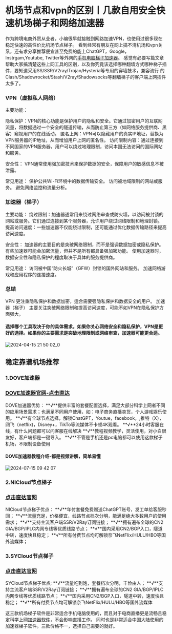 # 机场节点和vpn的区别丨几款自用安全快速机场梯子和网络加速器

作为跨境电商外贸从业者，小编很早就接触到网路加速VPN，也使用过很多现在稳定快速的高性价比机场节点梯子。
看到经常有朋友在网上搞不清机场和vpn关系，还有求分享推荐便宜甚至免费的能上ChatGPT，Google，Instrgam,Youtube, Twitter等外网的[手机电脑梯子加速器](https://gitlab.com/gaosukexueshangwang/kexueshangwang)。
感觉有必要写篇文章帮助大家搞清楚这些上网工具的区别，以及你究竟该选择哪种翻墙方式哪种梯子插件，要知道采用SS/SSR/V2ray/Trojan/Hysteria等专用的穿墙技术，兼容流行
的Clash/Shadowrocket/Stash/V2ray/Shadowsocks等翻墙梯子的客户端上网插件太多了。

### VPN（虚拟私人网络）
主要功能：

隐私保护：VPN的核心功能是保护用户的隐私和安全。它通过加密用户的互联网流量，将数据通过一个安全的隧道传输，从而防止第三方（如网络服务提供商、黑客）窥视用户的在线活动。
匿名上网：VPN可以隐藏用户的真实IP地址，替换为VPN服务器的IP地址，从而增加用户上网的匿名性。
访问限制内容：通过连接到不同国家的VPN服务器，用户可以绕过地理限制，访问本国无法访问的国际网站和服务。

安全性：
VPN通常使用强加密技术来保护数据的安全，保障用户的敏感信息不被泄露。

常见用途：
保护公共Wi-Fi环境中的数据传输安全。
访问被地域限制的网站或服务。
避免网络监控和流量分析。

### 加速器（梯子）
主要功能：
绕过限制：加速器通常用来绕过网络审查或防火墙，以访问被封锁的网站或服务。它们通过连接到某个服务器，允许用户绕过网络限制和地理封锁。
提高访问速度：一些加速器不仅能绕过限制，还可能通过优化数据传输路径来提高访问速度。

安全性：
加速器的主要目的是突破网络限制，而不是强调数据加密或隐私保护。有些加速器可能会加密流量，但并不是所有都具备强加密功能。
使用加速器时，数据安全性和隐私保护的程度取决于具体的服务提供商。

常见用途：
访问被中国“防火长城”（GFW）封锁的国外网站和服务。
加速网络游戏和应用程序的连接速度。
### 总结
VPN 更注重隐私保护和数据加密，适合需要强隐私保护和数据安全的用户。
加速器（梯子） 主要关注突破网络限制和提高访问速度，可能不如VPN在隐私保护方面强大。

#### 选择哪个工具取决于你的具体需求。如果你关心网络安全和隐私保护，VPN是更好的选择。如果你的主要需求是突破地理限制或网络审查，加速器可能更合适。

![2024-04-15 21 50 02_0](https://github.com/user-attachments/assets/32b0b55b-a0e1-4576-923d-c191cd46d57c)

## 稳定靠谱机场推荐

### 1.DOVE加速器
### [DOVE加速器官网-点击直达](https://dove8.cc/a.php?alavBTtF8UB )

DOVE加速器优势：
**√**提供丰富的套餐配置选择，满足大部分科学上网者不同的应用场景需求；也满足不同用户使用，如：电子商务直播卖货，个人游戏娱乐使用。
**√**有全球节点选择，解锁ChatGPT，Youtue，facebook，,推特（X），网飞（netflix)，Disney+，TikTo等流媒体不卡顿4K观看。
**√**24小时客服在线，有什么问题都可以问客服在线解决
**√**教程视频教学，灵活使用，对小白很友好，客户端都是一键导入。
**√**不管是手机还是pc电脑都可以使用这款梯子机场，不限制设备使用

#### DOVE加速器教程介绍-都是视频讲解，简单易懂

![2024-07-15 09 42 07](https://github.com/user-attachments/assets/7f868da1-8e04-4448-9d62-4dae48dcf922)

### 2.NICloud节点梯子
### [点击直达官网](https://dove8.cc/a.php?alavBTtF8UB )

NICloud节点梯子优点：
**√**年付套餐免费赠送ChatGPT账号，发工单给客服秒回；
**√**流量充足，价格便宜，线路节点档次分明，能满足绝大多数用户的使用需求；
**√**支持主流客户端SSR/V2Ray订阅链接；
**√**拥有遍布全球的CN2 GIA/BGP/IPLC内网专线等优质线路节点；
**√**国内采用CN2/BGP入口，隧道中转，速度快且稳定；
**√**所有付费节点均可解锁奈飞NetFlix/HULU/HBO等国外流媒体；

### 3.SYCloud节点梯子
### [点击直达官网](https://dove8.cc/a.php?alavBTtF8UB )

SYCloud节点梯子优点;
**√**流量吃到饱，套餐档次分明，丰俭由人；
**√**支持主流客户端SSR/V2Ray订阅链接；
**√**拥有遍布全球的CN2 GIA/BGP/IPLC内网专线等优质线路节点；
**√**国内采用CN2/BGP入口，隧道中转，速度快且稳定；
**√**所有付费节点均可解锁奈飞NetFlix/HULU/HBO等国外流媒体

这三款机场梯子软件是非常适合手机电脑使用的，而且对于电商直播更是流畅且稳定科学上网[加速器软件](https://github.com/fafa88902/fafavpn)，不会影响直播工作。
同时也是非常适合中国大陆使用的加速器梯子软件。三款价格不一，选择自己需要的就好。




